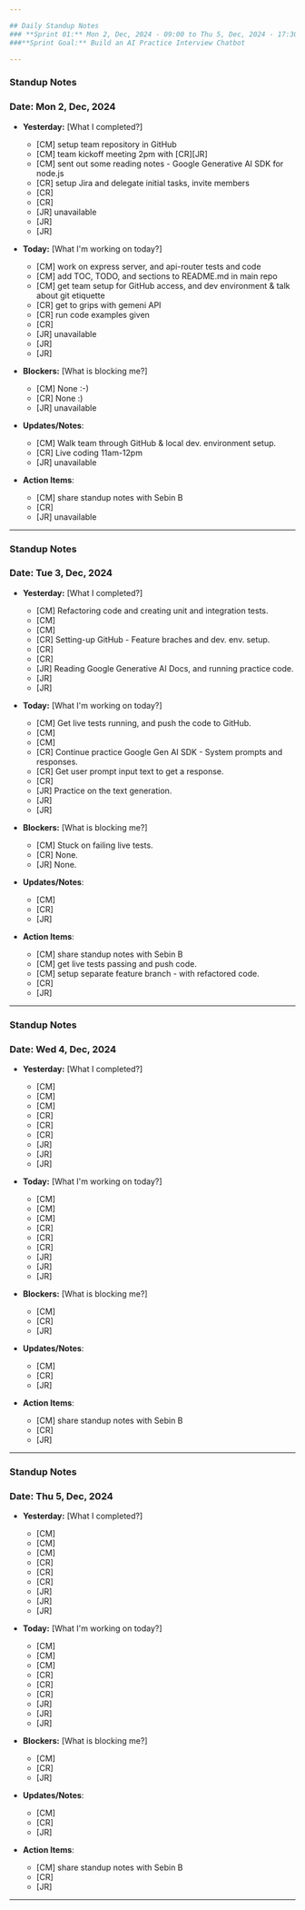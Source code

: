 ```yaml
---

## Daily Standup Notes  
### **Sprint 01:** Mon 2, Dec, 2024 - 09:00 to Thu 5, Dec, 2024 - 17:30
###**Sprint Goal:** Build an AI Practice Interview Chatbot

---
```


### Standup Notes  
### **Date:** Mon 2, Dec, 2024

- **Yesterday:**  [What I completed?]
  - [CM] setup team repository in GitHub
  - [CM] team kickoff meeting 2pm with [CR][JR]
  - [CM] sent out some reading notes - Google Generative AI SDK for node.js
  - [CR] setup Jira and delegate initial tasks, invite members
  - [CR] 
  - [CR] 
  - [JR] unavailable
  - [JR] 
  - [JR] 

- **Today:**  [What I'm working on today?]
  - [CM] work on express server, and api-router tests and code
  - [CM] add TOC, TODO, and sections to README.md in main repo
  - [CM] get team setup for GitHub access, and dev environment & talk about git etiquette 
  - [CR] get to grips with gemeni API 
  - [CR] run code examples given
  - [CR] 
  - [JR] unavailable
  - [JR] 
  - [JR] 

- **Blockers:**  [What is blocking me?]
  - [CM] None :-)
  - [CR] None :)
  - [JR] unavailable

- **Updates/Notes**: 
  - [CM] Walk team through GitHub & local dev. environment setup.
  - [CR] Live coding 11am-12pm
  - [JR] unavailable

- **Action Items**: 
  - [CM] share standup notes with Sebin B
  - [CR] 
  - [JR] unavailable

---

### Standup Notes  
### **Date:** Tue 3, Dec, 2024

- **Yesterday:**  [What I completed?]
  - [CM] Refactoring code and creating unit and integration tests.
  - [CM] 
  - [CM] 
  - [CR] Setting-up GitHub - Feature braches and dev. env. setup.
  - [CR] 
  - [CR] 
  - [JR] Reading Google Generative AI Docs, and running practice code.
  - [JR] 
  - [JR] 

- **Today:**  [What I'm working on today?]
  - [CM] Get live tests running, and push the code to GitHub.
  - [CM] 
  - [CM] 
  - [CR] Continue practice Google Gen AI SDK - System prompts and responses.
  - [CR] Get user prompt input text to get a response.
  - [CR] 
  - [JR] Practice on the text generation.
  - [JR] 
  - [JR] 

- **Blockers:**  [What is blocking me?]
  - [CM] Stuck on failing live tests. 
  - [CR] None.
  - [JR] None.

- **Updates/Notes**: 
  - [CM] 
  - [CR] 
  - [JR] 

- **Action Items**: 
  - [CM] share standup notes with Sebin B
  - [CM] get live tests passing and push code.
  - [CM] setup separate feature branch - with refactored code.
  - [CR] 
  - [JR] 

---

### Standup Notes  
### **Date:** Wed 4, Dec, 2024

- **Yesterday:**  [What I completed?]
  - [CM] 
  - [CM] 
  - [CM] 
  - [CR] 
  - [CR] 
  - [CR] 
  - [JR] 
  - [JR] 
  - [JR] 

- **Today:**  [What I'm working on today?]
  - [CM] 
  - [CM] 
  - [CM] 
  - [CR] 
  - [CR] 
  - [CR] 
  - [JR] 
  - [JR] 
  - [JR] 

- **Blockers:**  [What is blocking me?]
  - [CM] 
  - [CR] 
  - [JR] 

- **Updates/Notes**: 
  - [CM] 
  - [CR] 
  - [JR] 

- **Action Items**: 
  - [CM] share standup notes with Sebin B
  - [CR] 
  - [JR] 
 
---

### Standup Notes  
### **Date:** Thu 5, Dec, 2024

- **Yesterday:**  [What I completed?]
  - [CM] 
  - [CM] 
  - [CM] 
  - [CR] 
  - [CR] 
  - [CR] 
  - [JR] 
  - [JR] 
  - [JR] 

- **Today:**  [What I'm working on today?]
  - [CM] 
  - [CM] 
  - [CM] 
  - [CR] 
  - [CR] 
  - [CR] 
  - [JR] 
  - [JR] 
  - [JR] 

- **Blockers:**  [What is blocking me?]
  - [CM] 
  - [CR] 
  - [JR] 

- **Updates/Notes**: 
  - [CM] 
  - [CR] 
  - [JR] 

- **Action Items**: 
  - [CM] share standup notes with Sebin B
  - [CR] 
  - [JR] 
 
---
